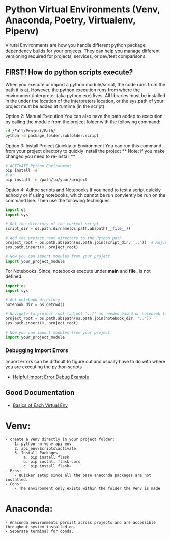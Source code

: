 # Python Virtual Environments (Venv, Anaconda, Poetry, Virtualenv, Pipenv)
Virutal Environments are how you handle different python package dependency builds for your projects. They can help you manage different versioning required for projects, services, or dev/test comparisons.

## FIRST! How do python scripts execute?
When you execute or import a python module/script, the code runs from the path it is at. However, the python execution runs from where the environment/interpreter (aka python.exe) lives. All libraries must be installed in the under the location of the interpreters location, or the sys.path of your project must be added at runtime (in the script).

Option 2: Manual Execution
You can also have the path added to execution by calling the module from the project folder with the following command:
```bash
cd /Full/Project/Path/
python -m package_folder.subfolder.script
```
Option 3: Install Project Quickly to Environment
You can run this command from your project directory to quickly install the project
** Note: If you make changed you need to re-install **
```bash
# ACTIVATE Python Environment
pip install -e
# or
pip install -e /path/to/your/project
```

Option 4: Adhoc scripts and Notebooks
If you need to test a script quickly adhocly or if using notebooks, which cannot be run conviently be run on the command line. Then use the following techniques:
```python
import os
import sys

# Get the directory of the current script
script_dir = os.path.dirname(os.path.abspath(__file__))

# Add the project root directory to the Python path
project_root = os.path.abspath(os.path.join(script_dir, '..'))  # Adjust as needed for your folder structure
sys.path.insert(0, project_root)

# Now you can import modules from your project
import your_project_module
```
For Notebooks:
Since, notebooks execute under __main__ and __file___ is not defined.
```python
import os
import sys

# Get notebook directory
notebook_dir = os.getcwd()

# Navigate to project root (adjust '../' as needed based on notebook location)
project_root = os.path.abspath(os.path.join(notebook_dir, '..'))
sys.path.insert(0, project_root)

# Now you can import modules from your project
import your_project_module
```
### Debugging Import Errors
Import errors can be difficult to figure out and usually have to do with where you are executing the python scripts

- [Helpful Import Error Debug Example](https://www.youtube.com/watch?v=pm1IK0fBuhw)

## Good Documentation
- [Basics of Each Virtual Env](https://www.pythoncheatsheet.org/cheatsheet/virtual-environments)

# Venv:
    - create a Venv directly in your project folder:
        1. python -m venv api_env
        2. api_env\Scripts\activate
        3. Install Packages
            a. pip install flask
            b. pip install flask-cors
            c. pip install flask-
    - Pros:
        - Quicker setup since all the base anaconda packages are not installed.
    - Cons:
        - The environment only exists within the folder the Venv is made

# Anaconda:
    - Anaconda environments persist across projects and are accessible throughout system installed on.
    - Separate terminal for conda.
